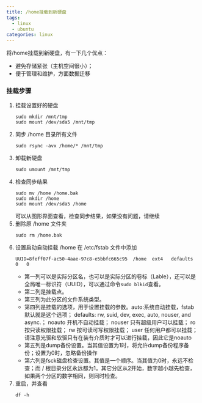 ```yaml
---
title: /home挂载到新硬盘
tags:
  - linux
  - ubuntu
categories: linux
---
```


将/home挂载到新硬盘，有一下几个优点：

* 避免存储紧张（主机空间很小）；
* 便于管理和维护，方面数据迁移

### 挂载步骤

1. 挂载设置好的硬盘
    ```
    sudo mkdir /mnt/tmp
    sudo mount /dev/sda5 /mnt/tmp
    ```
2. 同步 /home 目录所有文件
    ```
    sudo rsync -avx /home/* /mnt/tmp
    ```
3. 卸载新硬盘
    ```
    sudo umount /mnt/tmp
    ```
4. 检查同步结果
    ```
    sudo mv /home /home.bak
    sudo mkdir /home
    sudo mount /dev/sda5 /home
    ```
    可以从图形界面查看，检查同步结果，如果没有问题，请继续
5. 删除原 /home 文件夹
    ```
    sudo rm /home.bak
    ```
6. 设置启动自动挂载 /home
    在 /etc/fstab 文件中添加
    ```
    UUID=8feff07f-ac50-4aae-97c8-e5bbfc665c95  /home  ext4   defaults   0   0
    ```
    + 第一列可以是实际分区名，也可以是实际分区的卷标（Lable），还可以是全局唯一标识符（UUID），可以通过命令`sudo blkid`查看。
    + 第二列是挂载点。
    + 第三列为此分区的文件系统类型。
    + 第四列是挂载的选项，用于设置挂载的参数。auto:系统自动挂载，fstab默认就是这个选项； defaults: rw, suid, dev, exec, auto, nouser, and async.； noauto 开机不自动挂载； nouser 只有超级用户可以挂载； ro 按只读权限挂载； rw 按可读可写权限挂载； user 任何用户都可以挂载； 请注意光驱和软驱只有在装有介质时才可以进行挂载，因此它是noauto
    + 第五列是dump备份设置。当其值设置为1时，将允许dump备份程序备份；设置为0时，忽略备份操作
    + 第六列是fsck磁盘检查设置。其值是一个顺序。当其值为0时，永远不检查；而 / 根目录分区永远都为1。其它分区从2开始，数字越小越先检查，如果两个分区的数字相同，则同时检查。
7. 重启，并查看
    ```
    df -h
    ```
